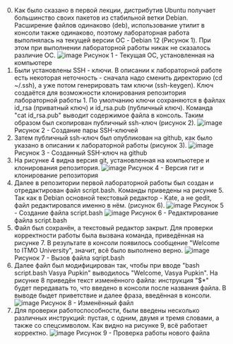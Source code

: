 0. Как было сказано в первой лекции, дистрибутив Ubuntu получает большинство своих пакетов из стабильной ветки Debian. Расширение файлов одинаково (deb), использование утилит в консоли также одинаково, поэтому лабораторная работа выполнялась на текущей версии ОС - Debian 12 (Рисунок 1). При этом при выполнении лабораторной работы никак не сказалось различие ОС.
 ![image](https://github.com/Klochkova24/lab-1/assets/91188482/e565d299-df80-4193-be99-13100fbde7b3)
Рисунок 1 - Текущая ОС, установленная на компьютере
1. Были установлены SSH - ключи. В описании к лабораторной работе есть некоторая неточность - сначала надо сменить директорию (cd ~/.ssh), а уже потом генерировать там ключи (ssh-keygen). Ключ создаётся для возможности клонирования репозитория лабораторной работы 1. По умолчанию ключи сохраняются в файлах id_rsa (приватный ключ) и id_rsa.pub (публичный ключ). Команда "cat id_rsa.pub" выводит содержимое файла в консоль. Таким образом был скопирован публичный ssh-ключ (рисунок 2).
 ![image](https://github.com/Klochkova24/lab-1/assets/91188482/9a1d98a4-f309-403f-9335-3ff680769af2)
Рисунок 2 - Создание пары SSH-ключей
2. Затем публичный ssh-ключ был опубликован на github, как было указано в описании к лабораторной работы (рисунок 3).
![image](https://github.com/Klochkova24/lab-1/assets/91188482/718faa42-9b11-45ff-9acd-7dcbfee6f7a4)
Рисунок 3 - Созданный SSH-ключ на github
4. На рисунке 4 видна версия git, установленная на компьютере и клонирования репозитория.
![image](https://github.com/Klochkova24/lab-1/assets/91188482/d336db2d-f34c-48b1-845b-1a367f522056)
Рисунок 4 - Версия гит и клонирование репозитория
5. Далее в репозитории первой лабораторной работы был создан и отредактирован файл script.bash. Команды приведены на рисунке 5. Так как в Debian основной текстовый редактор - Kate, а не gedit, файл редактировался именно в нём. (рисунок 6).
![image](https://github.com/Klochkova24/lab-1/assets/91188482/692ca76b-e9fa-4ce7-bb27-40fb2cda63f0)
Рисунок 5 - Создание файла script.bash
![image](https://github.com/Klochkova24/lab-1/assets/91188482/65244c23-daa1-4f62-8cc4-f849f9052fd9)
Рисунок 6 - Редактирование файла script.bash
7. Файл был сохранён, а текстовый редактор закрыт. Для проверки корректности работы была вызвана команда, приведённая на рисунке 7. В результате в консоли появилось сообщение "Welcome to ITMO University", значит, всё было выполнено верно.
![image](https://github.com/Klochkova24/lab-1/assets/91188482/eb96aa12-ae9e-4b05-9a5d-26c12999b53e)
Рисунок 7 - Вызов файла sqript.bash
8. Далее файл был модифицирован так, чтобы при вводе "bash script.bash Vasya Pupkin" выводилось "Welcome, Vasya Pupkin". На рисунке 8 приведён текст изменённого файла: инструкция "$*" будет передавать то, что введено в консоли после названия файла. В выводе быдет приветствие и далее фраза, введённая в консоли.
![image](https://github.com/Klochkova24/lab-1/assets/91188482/2fa5c0a4-9e4a-4a9e-8a6f-43d0b810da7c)
Рисунок 8 - Изменённый файл
10. Для проверки работоспособности, были введены несколько различных инструкций: пустая, с одним, двумя и тремя словами, а также со спецсимволом. Как видно на рисунке 9, всё работает корректно.
![image](https://github.com/Klochkova24/lab-1/assets/91188482/761f6ccb-c267-443f-9796-0402ded4f775)
Рисунок 9 - Проверка работы нового файла
   







